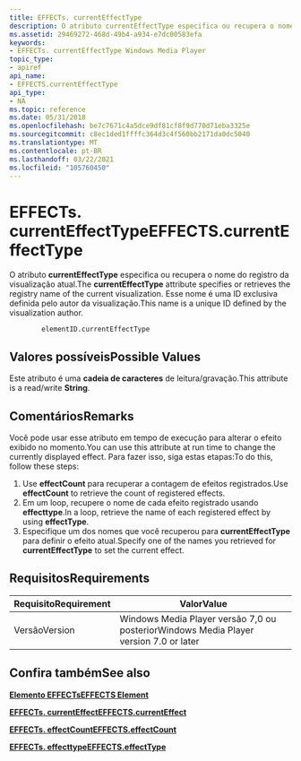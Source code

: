 ```yaml
---
title: EFFECTs. currentEffectType
description: O atributo currentEffectType especifica ou recupera o nome do registro da visualização atual. Esse nome é uma ID exclusiva definida pelo autor da visualização.
ms.assetid: 29469272-468d-49b4-a934-e7dc00583efa
keywords:
- EFFECTs. currentEffectType Windows Media Player
topic_type:
- apiref
api_name:
- EFFECTS.currentEffectType
api_type:
- NA
ms.topic: reference
ms.date: 05/31/2018
ms.openlocfilehash: be7c7671c4a5dce9df81cf8f9d770d71eba3325e
ms.sourcegitcommit: c8ec1ded1ffffc364d3c4f560bb2171da0dc5040
ms.translationtype: MT
ms.contentlocale: pt-BR
ms.lasthandoff: 03/22/2021
ms.locfileid: "105760450"
---
```

# <a name="effectscurrenteffecttype"></a><span data-ttu-id="1ae6b-105">EFFECTs. currentEffectType</span><span class="sxs-lookup"><span data-stu-id="1ae6b-105">EFFECTS.currentEffectType</span></span>

<span data-ttu-id="1ae6b-106">O atributo **currentEffectType** especifica ou recupera o nome do registro da visualização atual.</span><span class="sxs-lookup"><span data-stu-id="1ae6b-106">The **currentEffectType** attribute specifies or retrieves the registry name of the current visualization.</span></span> <span data-ttu-id="1ae6b-107">Esse nome é uma ID exclusiva definida pelo autor da visualização.</span><span class="sxs-lookup"><span data-stu-id="1ae6b-107">This name is a unique ID defined by the visualization author.</span></span>

``` syntax
        elementID.currentEffectType
```

## <a name="possible-values"></a><span data-ttu-id="1ae6b-108">Valores possíveis</span><span class="sxs-lookup"><span data-stu-id="1ae6b-108">Possible Values</span></span>

<span data-ttu-id="1ae6b-109">Este atributo é uma **cadeia de caracteres** de leitura/gravação.</span><span class="sxs-lookup"><span data-stu-id="1ae6b-109">This attribute is a read/write **String**.</span></span>

## <a name="remarks"></a><span data-ttu-id="1ae6b-110">Comentários</span><span class="sxs-lookup"><span data-stu-id="1ae6b-110">Remarks</span></span>

<span data-ttu-id="1ae6b-111">Você pode usar esse atributo em tempo de execução para alterar o efeito exibido no momento.</span><span class="sxs-lookup"><span data-stu-id="1ae6b-111">You can use this attribute at run time to change the currently displayed effect.</span></span> <span data-ttu-id="1ae6b-112">Para fazer isso, siga estas etapas:</span><span class="sxs-lookup"><span data-stu-id="1ae6b-112">To do this, follow these steps:</span></span>

1.  <span data-ttu-id="1ae6b-113">Use **effectCount** para recuperar a contagem de efeitos registrados.</span><span class="sxs-lookup"><span data-stu-id="1ae6b-113">Use **effectCount** to retrieve the count of registered effects.</span></span>
2.  <span data-ttu-id="1ae6b-114">Em um loop, recupere o nome de cada efeito registrado usando **effecttype**.</span><span class="sxs-lookup"><span data-stu-id="1ae6b-114">In a loop, retrieve the name of each registered effect by using **effectType**.</span></span>
3.  <span data-ttu-id="1ae6b-115">Especifique um dos nomes que você recuperou para **currentEffectType** para definir o efeito atual.</span><span class="sxs-lookup"><span data-stu-id="1ae6b-115">Specify one of the names you retrieved for **currentEffectType** to set the current effect.</span></span>

## <a name="requirements"></a><span data-ttu-id="1ae6b-116">Requisitos</span><span class="sxs-lookup"><span data-stu-id="1ae6b-116">Requirements</span></span>



| <span data-ttu-id="1ae6b-117">Requisito</span><span class="sxs-lookup"><span data-stu-id="1ae6b-117">Requirement</span></span> | <span data-ttu-id="1ae6b-118">Valor</span><span class="sxs-lookup"><span data-stu-id="1ae6b-118">Value</span></span> |
|--------------------|------------------------------------------------------|
| <span data-ttu-id="1ae6b-119">Versão</span><span class="sxs-lookup"><span data-stu-id="1ae6b-119">Version</span></span><br/> | <span data-ttu-id="1ae6b-120">Windows Media Player versão 7,0 ou posterior</span><span class="sxs-lookup"><span data-stu-id="1ae6b-120">Windows Media Player version 7.0 or later</span></span><br/> |



## <a name="see-also"></a><span data-ttu-id="1ae6b-121">Confira também</span><span class="sxs-lookup"><span data-stu-id="1ae6b-121">See also</span></span>

<dl> <dt>

[<span data-ttu-id="1ae6b-122">**Elemento EFFECTs**</span><span class="sxs-lookup"><span data-stu-id="1ae6b-122">**EFFECTS Element**</span></span>](effects-element.md)
</dt> <dt>

[<span data-ttu-id="1ae6b-123">**EFFECTs. currentEffect**</span><span class="sxs-lookup"><span data-stu-id="1ae6b-123">**EFFECTS.currentEffect**</span></span>](effects-currenteffect.md)
</dt> <dt>

[<span data-ttu-id="1ae6b-124">**EFFECTs. effectCount**</span><span class="sxs-lookup"><span data-stu-id="1ae6b-124">**EFFECTS.effectCount**</span></span>](effects-effectcount.md)
</dt> <dt>

[<span data-ttu-id="1ae6b-125">**EFFECTs. effecttype**</span><span class="sxs-lookup"><span data-stu-id="1ae6b-125">**EFFECTS.effectType**</span></span>](effects-effecttype.md)
</dt> </dl>

 

 





